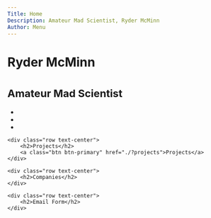 ```yaml
---
Title: Home
Description: Amateur Mad Scientist, Ryder McMinn
Author: Menu
---
```


<div class="jumbotron darken">
    <h1 class="text-center">Ryder McMinn</h1>
    <h1 class="text-center"><small>Amateur Mad Scientist <i class="fa fa-flask"></small></i></h1>
    <ul class="list-inline text-center">
      <li><a href="https://github.com/rmcminn"><i class="fa fa-github fa-4x"></i></a></li>
      <li><a href="http://careers.stackoverflow.com/rydermcminn"><i class="fa fa-stack-overflow fa-4x"></i></a></li>
      <li><a href="https://www.linkedin.com/in/rydermcminn"><i class="fa fa-linkedin fa-4x"></i></a></li>
    </ul>
</div>

<div class="container">

    <div class="row text-center">
        <h2>Projects</h2>
        <a class="btn btn-primary" href="./?projects">Projects</a>
    </div>

    <div class="row text-center">
        <h2>Companies</h2>
    </div>

    <div class="row text-center">
        <h2>Email Form</h2>
    </div>
</div>
